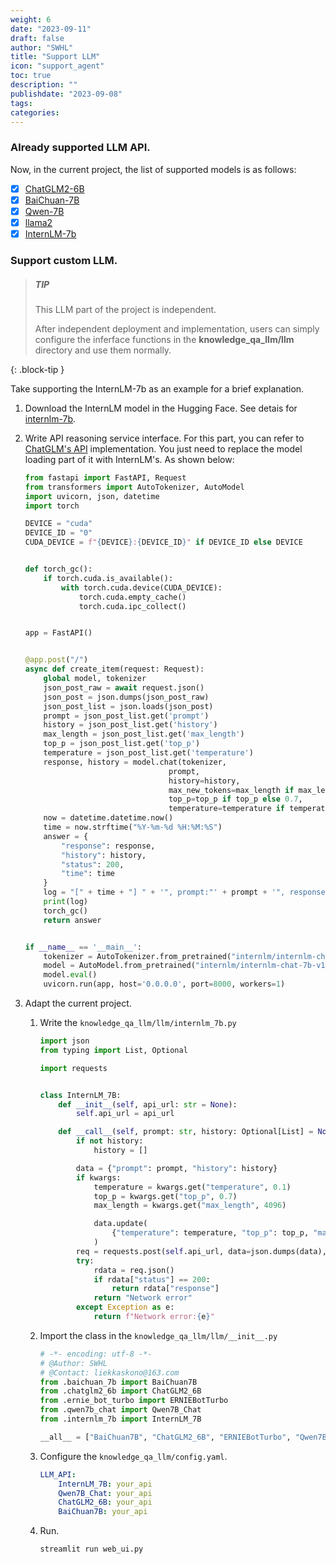 ```yaml
---
weight: 6
date: "2023-09-11"
draft: false
author: "SWHL"
title: "Support LLM"
icon: "support_agent"
toc: true
description: ""
publishdate: "2023-09-08"
tags:
categories:
---
```



### Already supported LLM API.
Now, in the current project, the list of supported models is as follows:
- [x] [ChatGLM2-6B](https://huggingface.co/THUDM/chatglm2-6b)
- [x] [BaiChuan-7B](https://huggingface.co/baichuan-inc/Baichuan-7B)
- [x] [Qwen-7B](https://huggingface.co/Qwen/Qwen-7B)
- [x] [llama2](https://github.com/facebookresearch/llama)
- [x] [InternLM-7b](https://huggingface.co/internlm/internlm-7b)

### Support custom LLM.
> ##### TIP
>
> This LLM part of the project is independent.
>
> After independent deployment and implementation, users can simply configure the inferface
> functions in the **knowledge_qa_llm/llm** directory and use them normally.
>
{: .block-tip }

Take supporting the InternLM-7b as an example for a brief explanation.
1. Download the InternLM model in the Hugging Face. See detais for [internlm-7b](https://huggingface.co/internlm/internlm-7b).
2. Write API reasoning service interface. For this part, you can refer to [ChatGLM's API](https://github.com/THUDM/ChatGLM-6B/blob/main/api.py) implementation. You just need to replace the model loading part of it with InternLM's. As shown below:

    ```python
    from fastapi import FastAPI, Request
    from transformers import AutoTokenizer, AutoModel
    import uvicorn, json, datetime
    import torch

    DEVICE = "cuda"
    DEVICE_ID = "0"
    CUDA_DEVICE = f"{DEVICE}:{DEVICE_ID}" if DEVICE_ID else DEVICE


    def torch_gc():
        if torch.cuda.is_available():
            with torch.cuda.device(CUDA_DEVICE):
                torch.cuda.empty_cache()
                torch.cuda.ipc_collect()


    app = FastAPI()


    @app.post("/")
    async def create_item(request: Request):
        global model, tokenizer
        json_post_raw = await request.json()
        json_post = json.dumps(json_post_raw)
        json_post_list = json.loads(json_post)
        prompt = json_post_list.get('prompt')
        history = json_post_list.get('history')
        max_length = json_post_list.get('max_length')
        top_p = json_post_list.get('top_p')
        temperature = json_post_list.get('temperature')
        response, history = model.chat(tokenizer,
                                    prompt,
                                    history=history,
                                    max_new_tokens=max_length if max_length else 2048,
                                    top_p=top_p if top_p else 0.7,
                                    temperature=temperature if temperature else 0.95)
        now = datetime.datetime.now()
        time = now.strftime("%Y-%m-%d %H:%M:%S")
        answer = {
            "response": response,
            "history": history,
            "status": 200,
            "time": time
        }
        log = "[" + time + "] " + '", prompt:"' + prompt + '", response:"' + repr(response) + '"'
        print(log)
        torch_gc()
        return answer


    if __name__ == '__main__':
        tokenizer = AutoTokenizer.from_pretrained("internlm/internlm-chat-7b-v1_1", trust_remote_code=True)
        model = AutoModel.from_pretrained("internlm/internlm-chat-7b-v1_1", trust_remote_code=True).half().cuda()
        model.eval()
        uvicorn.run(app, host='0.0.0.0', port=8000, workers=1)
    ```
3. Adapt the current project.
    1. Write the `knowledge_qa_llm/llm/internlm_7b.py`

        ```python
        import json
        from typing import List, Optional

        import requests


        class InternLM_7B:
            def __init__(self, api_url: str = None):
                self.api_url = api_url

            def __call__(self, prompt: str, history: Optional[List] = None, **kwargs):
                if not history:
                    history = []

                data = {"prompt": prompt, "history": history}
                if kwargs:
                    temperature = kwargs.get("temperature", 0.1)
                    top_p = kwargs.get("top_p", 0.7)
                    max_length = kwargs.get("max_length", 4096)

                    data.update(
                        {"temperature": temperature, "top_p": top_p, "max_length": max_length}
                    )
                req = requests.post(self.api_url, data=json.dumps(data), timeout=60)
                try:
                    rdata = req.json()
                    if rdata["status"] == 200:
                        return rdata["response"]
                    return "Network error"
                except Exception as e:
                    return f"Network error:{e}"
        ```
    2. Import the class in the `knowledge_qa_llm/llm/__init__.py`
        ```python
        # -*- encoding: utf-8 -*-
        # @Author: SWHL
        # @Contact: liekkaskono@163.com
        from .baichuan_7b import BaiChuan7B
        from .chatglm2_6b import ChatGLM2_6B
        from .ernie_bot_turbo import ERNIEBotTurbo
        from .qwen7b_chat import Qwen7B_Chat
        from .internlm_7b import InternLM_7B

        __all__ = ["BaiChuan7B", "ChatGLM2_6B", "ERNIEBotTurbo", "Qwen7B_Chat", "InternLM_7B"]
        ```
    3. Configure the `knowledge_qa_llm/config.yaml`.
        ```yaml
        LLM_API:
            InternLM_7B: your_api
            Qwen7B_Chat: your_api
            ChatGLM2_6B: your_api
            BaiChuan7B: your_api
        ```
    4. Run.
        ```bash
        streamlit run web_ui.py
        ```
